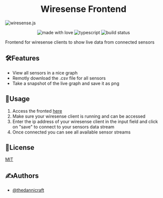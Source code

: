 <h1 align="center" id="title">Wiresense Frontend</h1>

![wiresense.js](https://socialify.git.ci/Wiresense/frontend/image?forks=1&issues=1&language=1&name=1&owner=1&pattern=Solid&pulls=1&stargazers=1&theme=Auto)

<p align="center">
    <img src="https://img.shields.io/badge/Made%20with%20Love%E2%9D%A4%EF%B8%8F-black?style=for-the-badge
    " alt="made with love">
    <img src="https://img.shields.io/badge/NEXT.JS-next?style=for-the-badge&amp;logo=nextdotjs&amp;logoColor=white&amp;color=black" alt="typescript">
    <img src="https://img.shields.io/github/actions/workflow/status/Wiresense/frontend/nextjs.yml?style=for-the-badge
    " alt="build status">
</p>

Frontend for wiresense clients to show live data from connected sensors

## 🛠️Features

- View all sensors in a nice graph
- Remotly download the .csv file for all sensors
- Take a snapshot of the live graph and save it as png

## 📖Usage

1. Access the fronted [here](https://wiresense.github.io/frontend/)
2. Make sure your wiresense client is running and can be accessed
3. Enter the ip address of your wiresense client in the input field and click on "save" to connect to your sensors data stream
4. Once connected you can see all available sensor streams

## 📜License

[MIT](https://choosealicense.com/licenses/mit/)

## ✍️Authors

- [@thedannicraft](https://www.github.com/thedannicraft)

